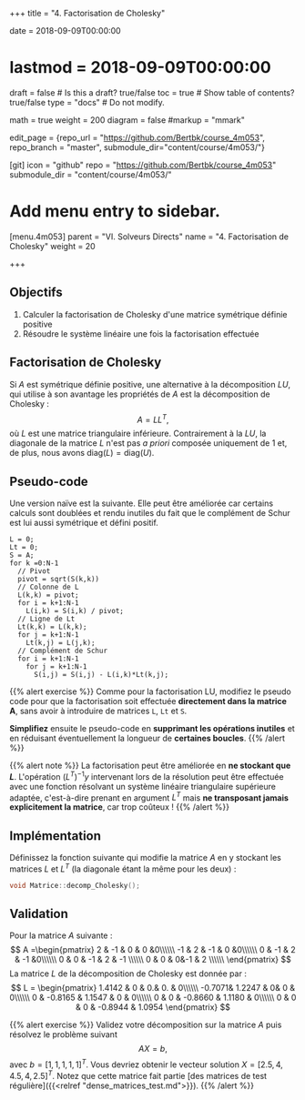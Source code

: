 +++
title = "4. Factorisation de Cholesky"

date = 2018-09-09T00:00:00
# lastmod = 2018-09-09T00:00:00

draft = false  # Is this a draft? true/false
toc = true  # Show table of contents? true/false
type = "docs"  # Do not modify.

math = true
weight = 200
diagram = false
#markup = "mmark"

edit_page = {repo_url = "https://github.com/Bertbk/course_4m053", repo_branch = "master", submodule_dir="content/course/4m053/"}

[git]
  icon = "github"
  repo = "https://github.com/Bertbk/course_4m053"
  submodule_dir = "content/course/4m053/"

# Add menu entry to sidebar.
[menu.4m053]
  parent = "VI. Solveurs Directs"
  name = "4. Factorisation de Cholesky"
  weight = 20

+++

## Objectifs

1. Calculer la factorisation de Cholesky d'une matrice symétrique définie positive
2. Résoudre le système linéaire une fois la factorisation effectuée

## Factorisation de Cholesky

Si $A$ est symétrique définie positive, une alternative à la décomposition $LU$, qui utilise à son avantage les propriétés de $A$ est la décomposition de Cholesky :
$$
A=LL^T,
$$
où $L$ est une matrice triangulaire inférieure. Contrairement à la $LU$, la diagonale de la matrice $L$ n'est pas *a priori* composée uniquement de 1 et, de plus, nous avons $\text{diag}(L)=\text{diag}(U)$.

## Pseudo-code

Une version naïve est la suivante. Elle peut être améliorée car certains calculs sont doublées et rendu inutiles du fait que le complément de Schur est lui aussi symétrique et défini positif.

```
L = 0;
Lt = 0;
S = A;
for k =0:N-1
  // Pivot
  pivot = sqrt(S(k,k))
  // Colonne de L
  L(k,k) = pivot;
  for i = k+1:N-1
    L(i,k) = S(i,k) / pivot;
  // Ligne de Lt
  Lt(k,k) = L(k,k);
  for j = k+1:N-1
    Lt(k,j) = L(j,k);
  // Complément de Schur
  for i = k+1:N-1
    for j = k+1:N-1
      S(i,j) = S(i,j) - L(i,k)*Lt(k,j);
```


{{% alert exercise %}}
Comme pour la factorisation LU, modifiez le pseudo code pour que la factorisation soit effectuée **directement dans la matrice A**, sans avoir à introduire de matrices `L`, `Lt` et `S`.

**Simplifiez** ensuite le pseudo-code en **supprimant les opérations inutiles** et en réduisant éventuellement la longueur de **certaines boucles**. 
{{% /alert %}}


{{% alert note %}}
La factorisation peut être améliorée en **ne stockant que $L$**. L'opération $(L^T)^{-1}y$ intervenant lors de la résolution peut être effectuée avec une fonction résolvant un système linéaire triangulaire supérieure adaptée, c'est-à-dire prenant en argument $L^T$ mais **ne transposant jamais explicitement la matrice**, car trop coûteux !
{{% /alert %}}

## Implémentation

Définissez la fonction suivante qui modifie la matrice $A$ en y stockant les matrices $L$ et $L^T$ (la diagonale étant la même pour les deux) :

```cpp
void Matrice::decomp_Cholesky();
```


## Validation

Pour la matrice $A$ suivante :
$$
A =\begin{pmatrix}
  2 & -1 & 0 & 0 &0\\\\\\
  -1 & 2 & -1 & 0 &0\\\\\\
  0 & -1 & 2 & -1 &0\\\\\\
  0 & 0 & -1 & 2 & -1 \\\\\\
  0 & 0 & 0&-1 & 2 \\\\\\
\end{pmatrix}
$$
La matrice $L$ de la décomposition de Cholesky est donnée par :
$$
L = \begin{pmatrix}
1.4142 &  0  & 0.& 0. & 0\\\\\\
-0.7071&   1.2247 &  0&  0 &  0\\\\\\
0 & -0.8165 &  1.1547 &  0 &  0\\\\\\
0 &  0 & -0.8660 &  1.1180 &  0\\\\\\
0 &  0 &  0 & -0.8944 &  1.0954
\end{pmatrix}
$$

{{% alert exercise %}}
Validez votre décomposition sur la matrice $A$ puis résolvez le problème suivant
$$
A X = b,
$$
avec $b=[1,1,1,1,1]^T$. Vous devriez obtenir le vecteur solution $X = [2.5, 4,4.5, 4,2.5]^T$. Notez que cette matrice fait partie [des matrices de test régulière]({{<relref "dense_matrices_test.md">}}). 
{{% /alert %}}

